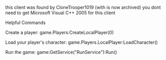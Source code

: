 

this client was found by CloneTrooper1019 (with is now archived) you dont need to get Microsoft Visual C++ 2005 for this client

Helpful Commands

Create a player: game.Players:CreateLocalPlayer(0)

Load your player's character: game.Players.LocalPlayer:LoadCharacter()

Run the game: game:GetService("RunService"):Run()
